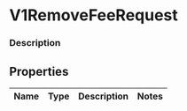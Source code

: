 
# V1RemoveFeeRequest

### Description



## Properties
Name | Type | Description | Notes
------------ | ------------- | ------------- | -------------



